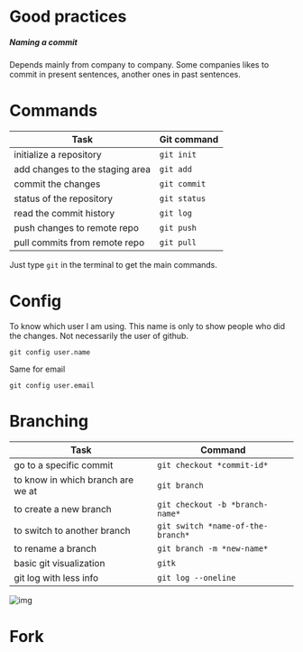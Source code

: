 # Good practices

##### Naming a commit
Depends mainly from company to company. Some companies likes to commit in present sentences, another ones in past sentences.

# Commands


| Task                            | Git command  |
| ------------------------------- | ------------ |
| initialize a repository         | `git init`   |
| add changes to the staging area | `git add`    |
| commit the changes              | `git commit` |
| status of the repository        | `git status` |
| read the commit history         | `git log`    |
| push changes to remote repo     | `git push`   |
| pull commits from remote repo   | `git pull`   |


Just type `git` in the terminal to get the main commands.

# Config

To know which user I am using. This name is only to show people who did the changes. Not necessarily the user of github.

`git config user.name`

Same for email

`git config user.email`

# Branching


| Task                              | Command                           |
| --------------------------------- | --------------------------------- |
| go to a specific commit           | `git checkout *commit-id*`        |
| to know in which branch are we at | `git branch`                      |
| to create a new branch            | `git checkout -b *branch-name*`   |
| to switch to another branch       | `git switch *name-of-the-branch*` |
| to rename a branch                | `git branch -m *new-name*`        |
| basic git visualization           | `gitk`                            |
| git log with less info            | `git log --oneline`                                  |

![img](obsidian://open?vault=notes&file=Pasted%20Image%2020221206161957_055.jpg)

# Fork


